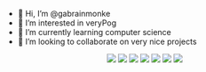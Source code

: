 - 👋 Hi, I’m @gabrainmonke
- 👀 I’m interested in veryPog
- 🌱 I’m currently learning computer science
- 💞️ I’m looking to collaborate on very nice projects

<!---
gabrainmonke/gabrainmonke is a ✨ special ✨ repository because its `README.md` (this file) appears on your GitHub profile.
You can click the Preview link to take a look at your changes.
--->
<p align="center">
    <img src="https://cdn.betterttv.net/emote/60a1d7ed67644f1d67e87938/3x" />
  <img src="https://cdn.betterttv.net/emote/60a1d7ed67644f1d67e87938/3x" />
  <img src="https://cdn.betterttv.net/emote/60a1d7ed67644f1d67e87938/3x" />
  <img src="https://cdn.betterttv.net/emote/60a1d7ed67644f1d67e87938/3x" />
  <img src="https://cdn.betterttv.net/emote/60a1d7ed67644f1d67e87938/3x" />
  <img src="https://cdn.betterttv.net/emote/60a1d7ed67644f1d67e87938/3x" />
  <img src="https://cdn.betterttv.net/emote/60a1d7ed67644f1d67e87938/3x" />
</p>
